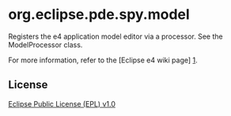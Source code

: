 org.eclipse.pde.spy.model
===================================

Registers the e4 application model editor via a processor. See the ModelProcessor class.

For more information, refer to the [Eclipse e4 wiki page] [1].

License
-------

[Eclipse Public License (EPL) v1.0][2]

[1]: http://www.eclipse.org/e4/
[2]: http://wiki.eclipse.org/EPL
